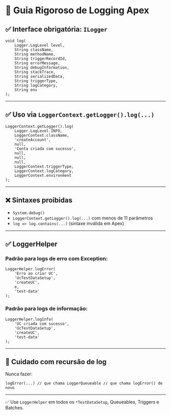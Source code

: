 # 📝 Guia Rigoroso de Logging Apex

## ✅ Interface obrigatória: `ILogger`

```apex
void log(
    Logger.LogLevel level,
    String className,
    String methodName,
    String triggerRecordId,
    String errorMessage,
    String debugInformation,
    String stackTrace,
    String serializedData,
    String triggerType,
    String logCategory,
    String env
);
```

---

## ✅ Uso via `LoggerContext.getLogger().log(...)`

```apex
LoggerContext.getLogger().log(
    Logger.LogLevel.INFO,
    LoggerContext.className,
    'createAccount',
    null,
    'Conta criada com sucesso',
    null,
    null,
    null,
    LoggerContext.triggerType,
    LoggerContext.logCategory,
    LoggerContext.environment
);
```

---

## ❌ Sintaxes proibidas

- `System.debug()`
- `LoggerContext.getLogger().log(...)` com menos de 11 parâmetros
- `log => log.contains(...)` (sintaxe inválida em Apex)

---

## ✅ LoggerHelper

### Padrão para logs de erro com Exception:

```apex
LoggerHelper.logError(
    'Erro ao criar UC',
    'UcTestDataSetup',
    'createUC',
    e,
    'test-data'
);
```

### Padrão para logs de informação:

```apex
LoggerHelper.logInfo(
    'UC criada com sucesso',
    'UcTestDataSetup',
    'createUC',
    'test-data'
);
```

---

## 🔁 Cuidado com recursão de log

Nunca fazer:
```apex
logError(...) // que chama LoggerQueueable // que chama logError() de novo
```

---

✅ Use `LoggerHelper` em todos os `*TestDataSetup`, Queueables, Triggers e Batches.

